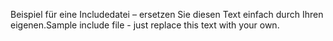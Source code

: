 <span data-ttu-id="1225e-101">Beispiel für eine Includedatei – ersetzen Sie diesen Text einfach durch Ihren eigenen.</span><span class="sxs-lookup"><span data-stu-id="1225e-101">Sample include file - just replace this text with your own.</span></span>